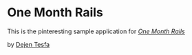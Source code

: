 # One Month Rails

This is the pinteresting sample application for 
[*One Month Rails*](http://onemonthrails.com)

by [Dejen Tesfa](www.otmym.com)
